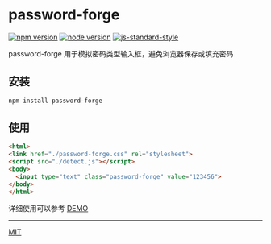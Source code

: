 # password-forge

[![npm version](https://img.shields.io/npm/v/password-forge.svg)](https://www.npmjs.com/package/password-forge)
[![node version](https://img.shields.io/node/v/password-forge.svg)](https://www.npmjs.com/package/password-forge)
[![js-standard-style](https://img.shields.io/badge/code%20style-standard-brightgreen.svg)](http://standardjs.com)

password-forge 用于模拟密码类型输入框，避免浏览器保存或填充密码

## 安装

```bash
npm install password-forge
```

## 使用

```html
<html>
<link href="./password-forge.css" rel="stylesheet">
<script src="./detect.js"></script>
<body>
  <input type="text" class="password-forge" value="123456">
</body>
</html>
```

详细使用可以参考 [DEMO](https://github.com/cnlon/password-forge/tree/master/demo.html)

---

[MIT](https://github.com/cnlon/password-forge/tree/master/LICENSE)

